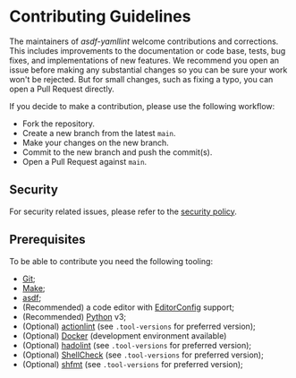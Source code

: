 <!-- SPDX-License-Identifier: CC0-1.0 -->

# Contributing Guidelines

The maintainers of _asdf-yamllint_ welcome contributions and corrections. This
includes improvements to the documentation or code base, tests, bug fixes, and
implementations of new features. We recommend you open an issue before making
any substantial changes so you can be sure your work won't be rejected. But for
small changes, such as fixing a typo, you can open a Pull Request directly.

If you decide to make a contribution, please use the following workflow:

- Fork the repository.
- Create a new branch from the latest `main`.
- Make your changes on the new branch.
- Commit to the new branch and push the commit(s).
- Open a Pull Request against `main`.

## Security

For security related issues, please refer to the [security policy].

## Prerequisites

To be able to contribute you need the following tooling:

- [Git];
- [Make];
- [asdf];
- (Recommended) a code editor with [EditorConfig] support;
- (Recommended) [Python] v3;
- (Optional) [actionlint] (see `.tool-versions` for preferred version);
- (Optional) [Docker] (development environment available)
- (Optional) [hadolint] (see `.tool-versions` for preferred version);
- (Optional) [ShellCheck] (see `.tool-versions` for preferred version);
- (Optional) [shfmt] (see `.tool-versions` for preferred version);

[actionlint]: https://github.com/rhysd/actionlint
[asdf]: https://asdf-vm.com/
[docker]: https://www.docker.com/
[editorconfig]: https://editorconfig.org/
[git]: https://git-scm.com/
[hadolint]: https://github.com/hadolint/hadolint
[make]: https://www.gnu.org/software/make/
[python]: https://www.python.org/
[security policy]: ./SECURITY.md
[shellcheck]: https://github.com/koalaman/shellcheck
[shfmt]: https://github.com/mvdan/sh
